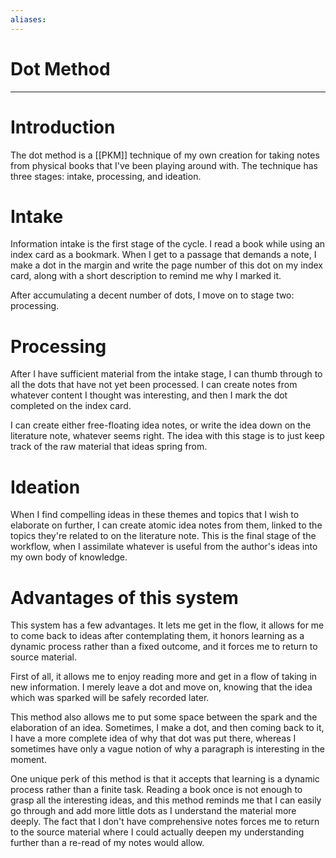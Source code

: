 ```yaml
---
aliases: 
---
```

# Dot Method
---
# Introduction
The dot method is a [[PKM]] technique of my own creation for taking notes from physical books that I've been playing around with. The technique has three stages: intake, processing, and ideation. 

# Intake
Information intake is the first stage of the cycle. I read a book while using an index card as a bookmark. When I get to a passage that demands a note, I make a dot in the margin and write the page number of this dot on my index card, along with a short description to remind me why I marked it. 

After accumulating a decent number of dots, I move on to stage two: processing.

# Processing
After I have sufficient material from the intake stage, I can thumb through to all the dots that have not yet been processed. I can create notes from whatever content I thought was interesting, and then I mark the dot completed on the index card. 

I can create either free-floating idea notes, or write the idea down on the literature note, whatever seems right. The idea with this stage is to just keep track of the raw material that ideas spring from. 

# Ideation
When I find compelling ideas in these themes and topics that I wish to elaborate on further, I can create atomic idea notes from them, linked to the topics they're related to on the literature note. This is the final stage of the workflow, when I assimilate whatever is useful from the author's ideas into my own body of knowledge. 

# Advantages of this system
This system has a few advantages. It lets me get in the flow, it allows for me to come back to ideas after contemplating them, it honors learning as a dynamic process rather than a fixed outcome, and it forces me to return to source material. 

First of all, it allows me to enjoy reading more and get in a flow of taking in new information. I merely leave a dot and move on, knowing that the idea which was sparked will be safely recorded later. 

This method also allows me to put some space between the spark and the elaboration of an idea. Sometimes, I make a dot, and then coming back to it, I have a more complete idea of why that dot was put there, whereas I sometimes have only a vague notion of why a paragraph is interesting in the moment. 

One unique perk of this method is that it accepts that learning is a dynamic process rather than a finite task. Reading a book once is not enough to grasp all the interesting ideas, and this method reminds me that I can easily go through and add more little dots as I understand the material more deeply. The fact that I don't have comprehensive notes forces me to return to the source material where I could actually deepen my understanding further than a re-read of my notes would allow. 